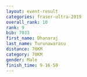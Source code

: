 ```yaml
---
layout: event-result 
categories: fraser-ultra-2019 
overall_rank: 10
rank: 9
bib: 7033
first_name: Dhanaraj
last_name: Turunawarasu
distance: 70KM
category: 70KM
gender: Male
finish_time: 9-16-50
---
```


